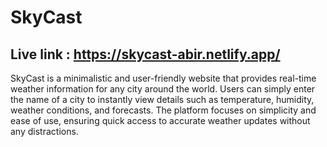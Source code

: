 # SkyCast

## Live link : https://skycast-abir.netlify.app/

SkyCast is a minimalistic and user-friendly website that provides real-time weather information for any city around the world. Users can simply enter the name of a city to instantly view details such as temperature, humidity, weather conditions, and forecasts. The platform focuses on simplicity and ease of use, ensuring quick access to accurate weather updates without any distractions.





